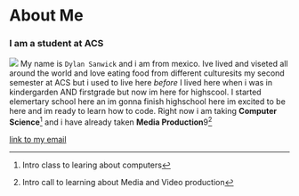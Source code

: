 # About Me
### I am a student at ACS

![](https://www.snaplap.net/wp-content/uploads/2016/05/AudiSportQuattroS1_1985_montecarlo.jpg)
My name is `Dylan Sanwick` and i am from mexico. Ive lived and viseted all around the world and love eating food from different culturesits my second semester at ACS but i used to live here *before* I lived here when i was in kindergarden AND firstgrade but now im here for highscool. I started elemertary school here an im gonna finish highschool here im excited to be here and im ready to learn how to code. Right now i am taking **Computer Science**[^1] and i have already taken **Media Production**9[^2]

[link to my email](https://mail.google.com/mail/u/0/#inbox)

[^1]: Intro class to learing about computers
[^2]: Intro call to learning about Media and Video production

<!---
dylan-sanwick/dylan-sanwick is a ✨ special ✨ repository because its `README.md` (this file) appears on your GitHub profile.
You can click the Preview link to take a look at your changes.
--->
